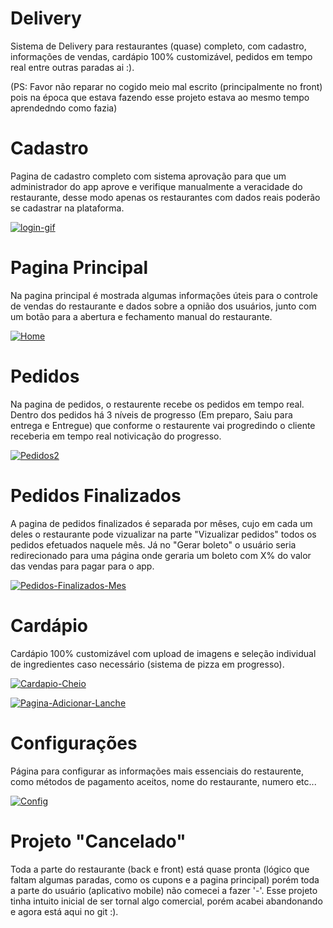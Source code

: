 # Delivery
 Sistema de Delivery para restaurantes (quase) completo, com cadastro, informações de vendas, cardápio 100% customizável, pedidos em tempo real entre outras paradas ai :).
 
 (PS: Favor não reparar no cogido meio mal escrito (principalmente no front) pois na época que estava fazendo esse projeto estava ao mesmo tempo aprendedndo como fazia)
 
# Cadastro
 Pagina de cadastro completo com sistema aprovação para que um administrador do app aprove e verifique manualmente a veracidade do restaurante, desse modo apenas os restaurantes com dados reais poderão se cadastrar na plataforma.
 
<a href="https://imgbb.com/"><img src="https://i.ibb.co/KqG9b9x/login-gif.gif" alt="login-gif" border="0"></a>

# Pagina Principal

 Na pagina principal é mostrada algumas informações úteis para o controle de vendas do restaurante e dados sobre a opnião dos usuários, junto com um botão para a abertura e fechamento manual do restaurante.
 
 <a href="https://ibb.co/fdgTyVN"><img src="https://i.ibb.co/239pC0M/Home.jpg" alt="Home" border="0"></a>

# Pedidos
 Na pagina de pedidos, o restaurente recebe os pedidos em tempo real.
 Dentro dos pedidos há 3 níveis de progresso (Em preparo, Saiu para entrega e Entregue) que conforme o restaurente vai progredindo 
 o cliente receberia em tempo real notivicação do progresso.
 
 <a href="https://ibb.co/Gcyz3qV"><img src="https://i.ibb.co/Fg2RqFB/Pedidos2.jpg" alt="Pedidos2" border="0"></a>

# Pedidos Finalizados
 A pagina de pedidos finalizados é separada por mêses, cujo em cada um deles o restaurante pode vizualizar na parte "Vizualizar pedidos" todos os pedidos efetuados naquele mês. Já no "Gerar boleto" o usuário seria redirecionado para uma página onde geraria um boleto com X% do valor das vendas para pagar para o app.

 <a href="https://ibb.co/c6gC2mH"><img src="https://i.ibb.co/StsdVL8/Pedidos-Finalizados-Mes.jpg" alt="Pedidos-Finalizados-Mes" border="0"></a>

# Cardápio
 Cardápio 100% customizável com upload de imagens e seleção individual de ingredientes caso necessário (sistema de pizza em progresso).

 <a href="https://ibb.co/82f4mdG"><img src="https://i.ibb.co/5vSx1nC/Cardapio-Cheio.jpg" alt="Cardapio-Cheio" border="0"></a>
 
<a href="https://ibb.co/LP9kbzk"><img src="https://i.ibb.co/cv2gMcg/Pagina-Adicionar-Lanche.jpg" alt="Pagina-Adicionar-Lanche" border="0"></a>

# Configurações
 Página para configurar as informações mais essenciais do restaurente, como métodos de pagamento aceitos, nome do restaurante, numero etc...

 <a href="https://ibb.co/VjrVvz5"><img src="https://i.ibb.co/znjsSBD/Config.jpg" alt="Config" border="0"></a>

# Projeto "Cancelado"
 Toda a parte do restaurante (back e front) está quase pronta (lógico que faltam algumas paradas, como os cupons e a pagina principal) porém toda a parte do usuário (aplicativo mobile) não comecei a fazer '-'. Esse projeto tinha intuito inicial de ser tornal algo comercial, porém acabei abandonando e agora está aqui no git :).
 
 

 
